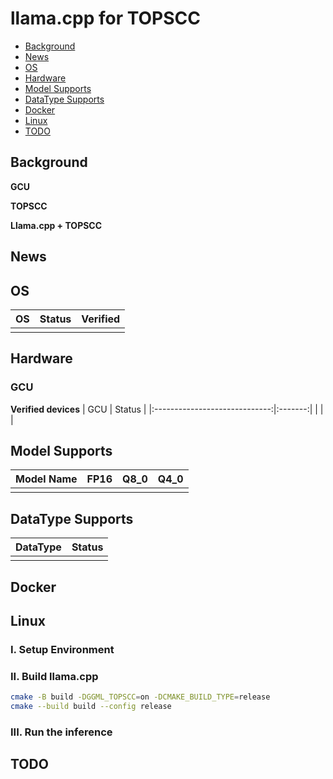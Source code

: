 # llama.cpp for TOPSCC

 - [Background](#background)
 - [News](#news)
 - [OS](#os)
 - [Hardware](#hardware)
 - [Model Supports](#model-supports)
 - [DataType Supports](#datatype-supports)
 - [Docker](#docker)
 - [Linux](#linux)
 - [TODO](#todo)


## Background

**GCU**

**TOPSCC**

**Llama.cpp + TOPSCC**

## News

## OS

| OS      | Status  | Verified                                       |
|:-------:|:-------:|:----------------------------------------------:|
|    |  |                    |


## Hardware

### GCU

**Verified devices**
| GCU                    | Status  |
|:-----------------------------:|:-------:|
|                  |  |

## Model Supports

| Model Name                  | FP16  | Q8_0 | Q4_0 |
|:----------------------------|:-----:|:----:|:----:|
|               |      |     |     |




## DataType Supports

| DataType               | Status  |
|:----------------------:|:-------:|
|                    |  |

## Docker

## Linux

### I. Setup Environment

### II. Build llama.cpp

```sh
cmake -B build -DGGML_TOPSCC=on -DCMAKE_BUILD_TYPE=release
cmake --build build --config release
```

### III. Run the inference

## TODO
